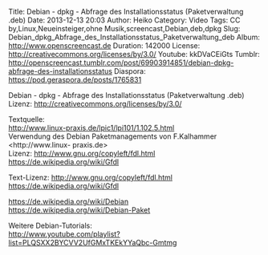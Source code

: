Title: Debian - dpkg - Abfrage des Installationsstatus (Paketverwaltung .deb)
Date: 2013-12-13 20:03
Author: Heiko
Category: Video
Tags: CC by,Linux,Neueinsteiger,ohne Musik,screencast,Debian,deb,dpkg
Slug: Debian_dpkg_Abfrage_des_Installationsstatus_Paketverwaltung_deb
Album: http://www.openscreencast.de
Duration: 142000
License: http://creativecommons.org/licenses/by/3.0/
Youtube: kkDVaCEiGts
Tumblr: http://openscreencast.tumblr.com/post/69903914851/debian-dpkg-abfrage-des-installationsstatus
Diaspora: https://pod.geraspora.de/posts/1765831

Debian - dpkg - Abfrage des Installationsstatus (Paketverwaltung .deb)  
Lizenz: <http://creativecommons.org/licenses/by/3.0/>  
  
Textquelle:  
<http://www.linux-praxis.de/lpic1/lpi101/1.102.5.html>  
Verwendung des Debian Paketmanagements von F.Kalhammer <http://www.linux-
praxis.de>  
Lizenz: <http://www.gnu.org/copyleft/fdl.html>
<https://de.wikipedia.org/wiki/Gfdl>  
  
Text-Lizenz: <http://www.gnu.org/copyleft/fdl.html>
<https://de.wikipedia.org/wiki/Gfdl>  
  
<https://de.wikipedia.org/wiki/Debian>  
<https://de.wikipedia.org/wiki/Debian-Paket>  
  
Weitere Debian-Tutorials:  
<http://www.youtube.com/playlist?list=PLQSXX2BYCVV2UfGMxTKEkYYaQbc-Gmtmg>

